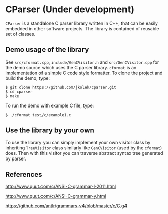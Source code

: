 # CParser (Under development)

`CParser` is a standalone C parser library written in C++, that can be easily embedded in other software projects. The library is contained of reusable set of classes.

## Demo usage of the library
See `src/cformat.cpp`, `include/GenCVisitor.h` and `src/GenCVisitor.cpp` for the demo source which uses the C parser library. `cformat` is an implementation of a simple C code style formatter.
To clone the project and build the demo, type:
```
$ git clone https://github.com/jkolek/cparser.git
$ cd cparser
$ make
```
To run the demo with example C file, type:
```
$ ./cformat test/c/example1.c
```

## Use the library by your own

To use the library you can simply implement your own visitor class by inheriting `TreeVisitor` class similarly like `GenCVisitor` (used by the `cformat`) does. Then with this visitor you can traverse abstract syntax tree generated by parser.

## References

http://www.quut.com/c/ANSI-C-grammar-l-2011.html

http://www.quut.com/c/ANSI-C-grammar-y.html

https://github.com/antlr/grammars-v4/blob/master/c/C.g4
